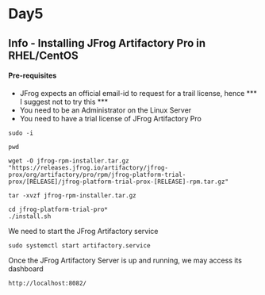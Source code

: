 # Day5

## Info - Installing JFrog Artifactory Pro in RHEL/CentOS

#### Pre-requisites
- JFrog expects an official email-id to request for a trail license, hence *** I suggest not to try this ***
- You need to be an Administrator on the Linux Server
- You need to have a trial license of JFrog Artifactory Pro

```
sudo -i

pwd

wget -O jfrog-rpm-installer.tar.gz "https://releases.jfrog.io/artifactory/jfrog-prox/org/artifactory/pro/rpm/jfrog-platform-trial-prox/[RELEASE]/jfrog-platform-trial-prox-[RELEASE]-rpm.tar.gz"

tar -xvzf jfrog-rpm-installer.tar.gz

cd jfrog-platform-trial-pro*
./install.sh
```

We need to start the JFrog Artifactory service
```
sudo systemctl start artifactory.service
```

Once the JFrog Artifactory Server is up and running, we may access its dashboard 
```
http://localhost:8082/
```
